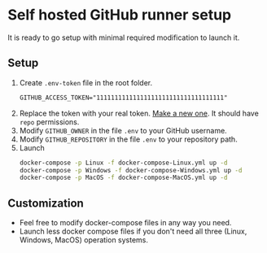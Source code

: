 # Self hosted GitHub runner setup

It is ready to go setup with minimal required modification to launch it.

## Setup

1. Create `.env-token` file in the root folder.
   ```txt
   GITHUB_ACCESS_TOKEN="11111111111111111111111111111111111"
   ```
2. Replace the token with your real token. [Make a new one](https://github.com/settings/tokens/new). It should have `repo` permissions.
3. Modify `GITHUB_OWNER` in the file `.env` to your GitHub username.
4. Modify `GITHUB_REPOSITORY` in the file `.env` to your repository path.
5. Launch
   ```bash
   docker-compose -p Linux -f docker-compose-Linux.yml up -d
   docker-compose -p Windows -f docker-compose-Windows.yml up -d
   docker-compose -p MacOS -f docker-compose-MacOS.yml up -d
   ```

## Customization

- Feel free to modify docker-compose files in any way you need.
- Launch less docker compose files if you don't need all three (Linux, Windows, MacOS) operation systems.
